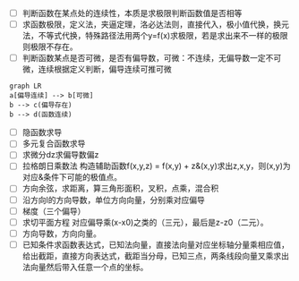  - [ ] 判断函数在某点处的连续性，本质是求极限判断函数值是否相等
 - [ ] 求函数极限，定义法，夹逼定理，洛必达法则，直接代入，极小值代换，换元法，不等式代换，特殊路径法用两个y=f(x)求极限，若是求出来不一样的极限则极限不存在。
 - [ ] 判断函数某点是否可微，是否有偏导数，可微：不连续，无偏导数一定不可微，连续根据定义判断，偏导连续可推可微
```mermaid
graph LR
a[偏导连续] --> b[可微]
b --> c(偏导存在)
b --> d(函数连续)
```
- [ ] 隐函数求导
- [ ] 多元复合函数求导
- [ ] 求微分dz求偏导数偏z
- [ ] 拉格朗日乘数法 构造辅助函数f(x,y,z) = f(x,y) + z&(x,y)求出z,x,y，则(x,y)为对应&条件下可能的极值点。
- [ ] 方向余弦，求距离，算三角形面积，叉积，点乘，混合积
- [ ] 沿方向l的方向导数，单位方向向量，分别乘对应偏导
- [ ] 梯度（三个偏导）
- [ ] 求切平面方程 对应偏导乘(x-x0)之类的（三元），最后是z-z0（二元）。
- [ ] 方向导数，方向向量。
- [ ] 已知条件求函数表达式，已知法向量，直接法向量对应坐标轴分量乘相应值，给出截距，直接方向表达式，截距当分母，已知三点，两条线段向量叉乘求出法向量然后带入任意一个点的坐标。
<!--stackedit_data:
eyJoaXN0b3J5IjpbLTkzNDY2OTU4NywxMzEyOTE5NTgzLDEyNj
c3OTMyMjUsMjA5MjY5MDQ2OSw2OTU5NjM2OV19
-->